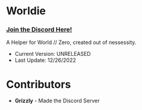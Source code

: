 # Worldie

### [**Join the Discord Here!**](https://discord.gg/PJJnMKAVpd)

A Helper for World // Zero, created out of nessessity. 

* Current Version: UNRELEASED
* Last Update: 12/26/2022

# Contributors

* **Grizzly** - Made the Discord Server